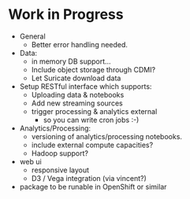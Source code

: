 # Work in Progress

* General
    * Better error handling needed.
* Data:
    * in memory DB support...
    * Include object storage through CDMI?
    * Let Suricate download data
* Setup RESTful interface which supports:
    * Uploading data & notebooks
    * Add new streaming sources
    * trigger processing & analytics external
        * so you can write cron jobs :-)
* Analytics/Processing:
    * versioning of analytics/processing notebooks.  
    * include external compute capacities?
    * Hadoop support?
* web ui
    * responsive layout
    * D3 / Vega integration (via vincent?)
* package to be runable in OpenShift or similar
